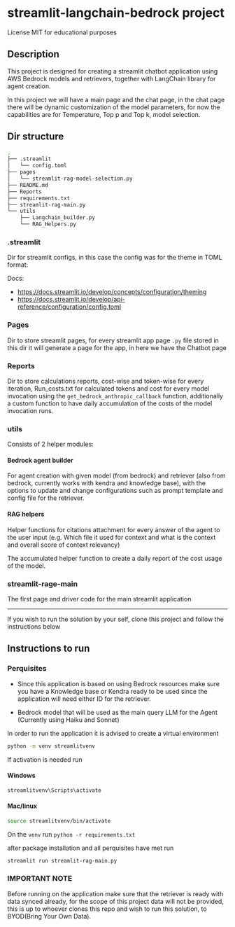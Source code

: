 # streamlit-langchain-bedrock project

License MIT for educational purposes

## Description

This project is designed for creating a streamlit chatbot application using AWS Bedrock models and retrievers, together with LangChain library for agent creation.

In this project we will have a main page and the chat page, in the chat page there will be dynamic customization of the model parameters, for now the capabilities are for Temperature, Top p and Top k, model selection.

## Dir structure

```bash
.
├── .streamlit
│   └── config.toml
├── pages
│   └── streamlit-rag-model-selection.py
├── README.md
├── Reports 
├── requirements.txt
├── streamlit-rag-main.py
└── utils
    ├── Langchain_builder.py
    └── RAG_Helpers.py
```

### .streamlit

Dir for streamlit configs, in this case the config was for the theme in TOML format:

Docs:

* <https://docs.streamlit.io/develop/concepts/configuration/theming>
* <https://docs.streamlit.io/develop/api-reference/configuration/config.toml>

### Pages

Dir to store streamlit pages, for every streamlit app page `.py` file stored in this dir it will generate a page for the app, in here we have the Chatbot page

### Reports

Dir to store calculations reports, cost-wise and token-wise for every iteration, Run_costs.txt for calculated tokens and cost for every model invocation using the `get_bedrock_anthropic_callback` function, additionally a custom function to have daily accumulation of the costs of the model invocation runs.

### utils

Consists of 2 helper modules:

#### Bedrock agent builder

For agent creation with given model (from bedrock) and retriever (also from bedrock, currently works with kendra and knowledge base), with the options to update and change configurations such as prompt template and config file for the retriever.

#### RAG helpers

Helper functions for citations attachment for every answer of the agent to the user input (e.g. Which file it used for context and what is the context and overall score of context relevancy)

The accumulated helper function to create a daily report of the cost usage of the model.

### streamlit-rage-main

The first page and driver code for the main streamlit application

---

If you wish to run the solution by your self, clone this project and follow the instructions below

## Instructions to run

### Perquisites

* Since this application is based on using Bedrock resources make sure you have a Knowledge base or Kendra ready to be used since the application will need either ID for the retriever.

* Bedrock model that will be used as the main query LLM for the Agent (Currently using Haiku and Sonnet)

In order to run the application it is advised to create a virtual environment

```bash
python -m venv streamlitvenv
```

If activation is needed run

#### Windows

```bash
streamlitvenv\Scripts\activate
```

#### Mac/linux

```bash
source streamlitvenv/bin/activate
```

On the `venv` run `python -r requirements.txt`

after package installation and all perquisites have met run

```bash
streamlit run streamlit-rag-main.py
```

### IMPORTANT NOTE

Before running on the application make sure that the retriever is ready with data synced already, for the scope of this project data will not be provided, this is up to whoever clones this repo and wish to run this solution, to BYOD(Bring Your Own Data).
